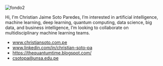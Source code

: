 ![fondo2](https://user-images.githubusercontent.com/77866708/140423249-629ca62f-c03f-4713-a4bf-75aa7bf6a17b.png)

Hi, I'm Christian Jaime Soto Paredes, I’m interested in artificial intelligence, machine learning, deep learning, quantum computing,
data science, big data, and business intelligence, I’m looking to collaborate on multidisciplinary machine learning teams. 
- <a href="https://cjsotopa.github.io">www.christiansoto.com.pe</a>
- www.linkedin.com/in/christian-soto-pa
- https://thequantumtime.blogspot.com/
- csotopa@unsa.edu.pe

<!---
cjsotopa/cjsotopa is a ✨ special ✨ repository because its `README.md` (this file) appears on your GitHub profile.
You can click the Preview link to take a look at your changes.
--->
